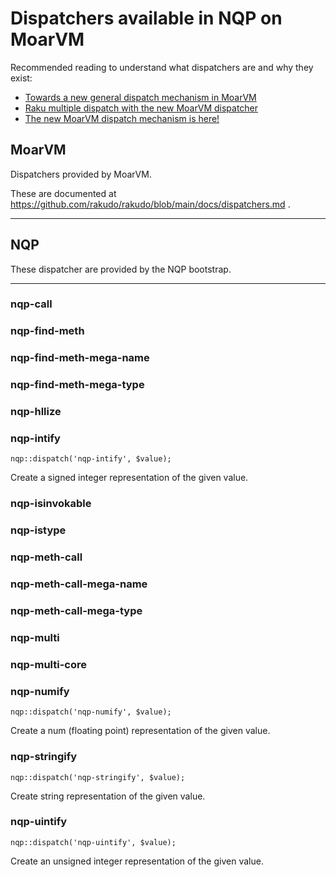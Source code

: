 # Dispatchers available in NQP on MoarVM

Recommended reading to understand what dispatchers are and why they exist:
- [Towards a new general dispatch mechanism in MoarVM](https://6guts.wordpress.com/2021/03/15/towards-a-new-general-dispatch-mechanism-in-moarvm/)
- [Raku multiple dispatch with the new MoarVM dispatcher](https://6guts.wordpress.com/2021/04/15/raku-multiple-dispatch-with-the-new-moarvm-dispatcher/)
- [The new MoarVM dispatch mechanism is here!](https://6guts.wordpress.com/2021/09/29/the-new-moarvm-dispatch-mechanism-is-here/)

## MoarVM

Dispatchers provided by MoarVM.

These are documented at https://github.com/rakudo/rakudo/blob/main/docs/dispatchers.md .

---

## NQP

These dispatcher are provided by the NQP bootstrap.

---

### nqp-call
### nqp-find-meth
### nqp-find-meth-mega-name
### nqp-find-meth-mega-type
### nqp-hllize
### nqp-intify
```
nqp::dispatch('nqp-intify', $value);
```
Create a signed integer representation of the given value.

### nqp-isinvokable
### nqp-istype
### nqp-meth-call
### nqp-meth-call-mega-name
### nqp-meth-call-mega-type
### nqp-multi
### nqp-multi-core
### nqp-numify
```
nqp::dispatch('nqp-numify', $value);
```
Create a num (floating point) representation of the given value.

### nqp-stringify
```
nqp::dispatch('nqp-stringify', $value);
```
Create string representation of the given value.

### nqp-uintify
```
nqp::dispatch('nqp-uintify', $value);
```
Create an unsigned integer representation of the given value.

